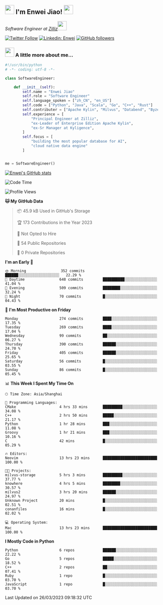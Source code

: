 <h2><img src="https://emojis.slackmojis.com/emojis/images/1531849430/4246/blob-sunglasses.gif?1531849430" width="30"/> I'm  Enwei Jiao! <img src="https://media.giphy.com/media/juBt25nT1KGys/giphy.gif" width=30> </h2>
<!-- <img align='right' src="https://media.giphy.com/media/M9gbBd9nbDrOTu1Mqx/giphy.gif" width="230"> -->
<p><em>Software Engineer at <a href="https://zilliz.com/">Zilliz</a><img src="https://media.giphy.com/media/WUlplcMpOCEmTGBtBW/giphy.gif" width="30"></em></p>

[![Twitter Follow](https://img.shields.io/twitter/follow/misteranmol?label=Follow)](https://twitter.com/intent/follow?screen_name=EnweiJiao)
[![Linkedin: Enwei](https://img.shields.io/badge/-enwei-blue?style=&logo=Linkedin&logoColor=white&link=https://www.linkedin.com/in/enwei-jiao-41192a97)](https://www.linkedin.com/in/enwei-jiao-41192a97/)
[![GitHub followers](https://img.shields.io/github/followers/jiaoew1991?label=Follow&style=social)](https://github.com/jiaoew1991)


### <img src="https://media.giphy.com/media/VgCDAzcKvsR6OM0uWg/giphy.gif" width="30"> A little more about me...  

```python
#!/usr/bin/python
# -*- coding: utf-8 -*-

class SoftwareEngineer:

    def __init__(self):
        self.name = "Enwei Jiao"
        self.role = "Software Engineer"
        self.language_spoken = ["zh_CN", "en_US"]
        self.code = ["Python", "Java", "Scala", "Go", "C++", "Rust"]
        self.contributer = ["Apache Kylin", "Milvus", "Databend", "Byzer-Lang"]
        self.experience = [
            "Principal Engineer at Zilliz",
            "ex-Leader of Enterprise Edition Apache Kylin",
            "ex-Sr Manager at Kyligence",
        ]
        self.focus = [
            "building the most popular database for AI",
            "cloud native data engine"
        ]


me = SoftwareEngineer()
```

[![Enwei's GitHub stats](https://github-readme-stats.vercel.app/api?username=jiaoew1991&count_private=true&show_icons=true)](https://github.com/jiaoew1991/jiaoew1991)

<!-- [![Top Langs](https://github-readme-stats.vercel.app/api/top-langs/?username=jiaoew1991&layout=compact)](https://github.com/jiaoew1991/jiaoew1991) -->

<!--START_SECTION:waka-->
![Code Time](http://img.shields.io/badge/Code%20Time-589%20hrs-blue)

![Profile Views](http://img.shields.io/badge/Profile%20Views-0-blue)

**🐱 My GitHub Data** 

> 📦 45.9 kB Used in GitHub's Storage 
 > 
> 🏆 173 Contributions in the Year 2023
 > 
> 🚫 Not Opted to Hire
 > 
> 📜 54 Public Repositories 
 > 
> 🔑 0 Private Repositories 
 > 
**I'm an Early 🐤** 

```text
🌞 Morning                352 commits         ██████░░░░░░░░░░░░░░░░░░░   22.29 % 
🌆 Daytime                648 commits         ██████████░░░░░░░░░░░░░░░   41.04 % 
🌃 Evening                509 commits         ████████░░░░░░░░░░░░░░░░░   32.24 % 
🌙 Night                  70 commits          █░░░░░░░░░░░░░░░░░░░░░░░░   04.43 % 
```
📅 **I'm Most Productive on Friday** 

```text
Monday                   274 commits         ████░░░░░░░░░░░░░░░░░░░░░   17.35 % 
Tuesday                  269 commits         ████░░░░░░░░░░░░░░░░░░░░░   17.04 % 
Wednesday                99 commits          ██░░░░░░░░░░░░░░░░░░░░░░░   06.27 % 
Thursday                 390 commits         ██████░░░░░░░░░░░░░░░░░░░   24.70 % 
Friday                   405 commits         ██████░░░░░░░░░░░░░░░░░░░   25.65 % 
Saturday                 56 commits          █░░░░░░░░░░░░░░░░░░░░░░░░   03.55 % 
Sunday                   86 commits          █░░░░░░░░░░░░░░░░░░░░░░░░   05.45 % 
```


📊 **This Week I Spent My Time On** 

```text
🕑︎ Time Zone: Asia/Shanghai

💬 Programming Languages: 
CMake                    4 hrs 33 mins       █████████░░░░░░░░░░░░░░░░   34.08 % 
C++                      2 hrs 50 mins       █████░░░░░░░░░░░░░░░░░░░░   21.17 % 
Python                   1 hr 28 mins        ███░░░░░░░░░░░░░░░░░░░░░░   11.08 % 
Groovy                   1 hr 21 mins        ███░░░░░░░░░░░░░░░░░░░░░░   10.16 % 
C                        42 mins             █░░░░░░░░░░░░░░░░░░░░░░░░   05.29 % 

🔥 Editors: 
Neovim                   13 hrs 23 mins      █████████████████████████   100.00 % 

🐱‍💻 Projects: 
milvus-storage           5 hrs 3 mins        █████████░░░░░░░░░░░░░░░░   37.77 % 
knowhere                 4 hrs 5 mins        ████████░░░░░░░░░░░░░░░░░   30.57 % 
milvus2                  3 hrs 20 mins       ██████░░░░░░░░░░░░░░░░░░░   24.97 % 
Unknown Project          20 mins             █░░░░░░░░░░░░░░░░░░░░░░░░   02.51 % 
conanfiles               16 mins             █░░░░░░░░░░░░░░░░░░░░░░░░   02.02 % 

💻 Operating System: 
Mac                      13 hrs 23 mins      █████████████████████████   100.00 % 
```

**I Mostly Code in Python** 

```text
Python                   6 repos             ██████░░░░░░░░░░░░░░░░░░░   22.22 % 
Go                       5 repos             █████░░░░░░░░░░░░░░░░░░░░   18.52 % 
C++                      2 repos             ██░░░░░░░░░░░░░░░░░░░░░░░   07.41 % 
Ruby                     1 repo              █░░░░░░░░░░░░░░░░░░░░░░░░   03.70 % 
JavaScript               1 repo              █░░░░░░░░░░░░░░░░░░░░░░░░   03.70 % 
```




 Last Updated on 26/03/2023 09:18:32 UTC
<!--END_SECTION:waka-->
